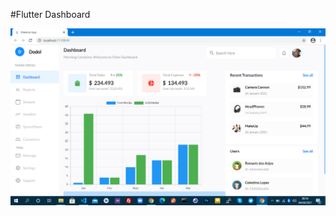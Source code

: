 #Flutter Dashboard

![Screenshot 1](https://github.com/celestinolopes/dashboard-fenix-inovattion/blob/master/screenshot/screen.PNG?raw=true)
